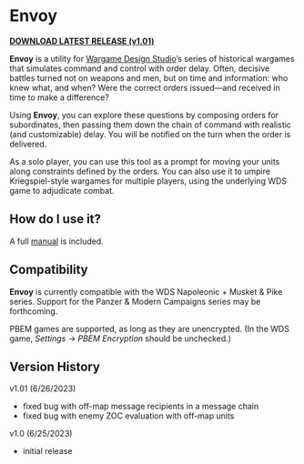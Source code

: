 # Envoy

**[DOWNLOAD LATEST RELEASE (v1.01)](https://github.com/musurca/envoy/releases/download/1.01/Envoy.v1.01.zip)**

**Envoy** is a utility for [Wargame Design Studio](http://www.wargameds.com)’s series of historical wargames that
simulates command and control with order delay. Often, decisive battles turned not on
weapons and men, but on time and information: who knew what, and when? Were the correct
orders issued—and received in time to make a difference?

Using **Envoy**, you can explore these questions by composing orders for subordinates,
then passing them down the chain of command with realistic (and customizable) delay. You will
be notified on the turn when the order is delivered.

As a solo player, you can use this tool as a prompt for moving your units along
constraints defined by the orders. You can also use it to umpire Kriegspiel-style wargames for
multiple players, using the underlying WDS game to adjudicate combat.

## How do I use it?

A full [manual](https://github.com/musurca/envoy/blob/master/manual/Envoy_Manual_v10.pdf) is included.

## Compatibility

**Envoy** is currently compatible with the WDS Napoleonic + Musket &
Pike series. Support for the Panzer & Modern Campaigns series may be forthcoming.

PBEM games are supported, as long as they are unencrypted. (In the WDS game,
*Settings -> PBEM Encryption* should be unchecked.)

## Version History

v1.01 (6/26/2023)
- fixed bug with off-map message recipients in a message chain
- fixed bug with enemy ZOC evaluation with off-map units

v1.0 (6/25/2023)
- initial release
